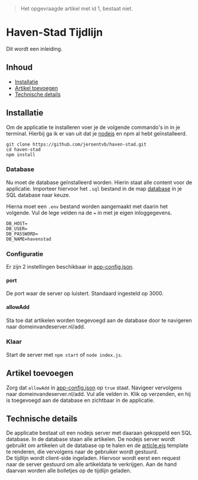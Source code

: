 > Het opgevraagde artikel met id 1, bestaat niet.

# Haven-Stad Tijdlijn
Dit wordt een inleiding.

## Inhoud
* [Installatie](#installatie)
* [Artikel toevoegen](#artikel-toevoegen)
* [Technische details](#technische-details)

## Installatie
Om de applicatie te installeren voer je de volgende commando's in in je terminal. Hierbij ga ik er van uit dat je [nodejs](https://nodejs.org/en/) en npm al hebt geïnstalleerd.
```
git clone https://github.com/jeroentvb/haven-stad.git
cd haven-stad
npm install
```

### Database
Nu moet de database geïnstalleerd worden. Hierin staat alle content voor de applicatie.
Importeer hiervoor het `.sql` bestand in de map [database](database/) in je SQL database naar keuze.  
  
Hierna moet een `.env` bestand worden aangemaakt met daarin het volgende. Vul de lege velden na de `=` in met je eigen inloggegevens.
```
DB_HOST=
DB_USER=
DB_PASSWORD=
DB_NAME=havenstad
```

### Configuratie
Er zijn 2 instellingen beschikbaar in [app-config.json](app-config.json).
#### port
De port waar de server op luistert. Standaard ingesteld op 3000.
#### allowAdd
Sta toe dat artikelen worden toegevoegd aan de database door te navigeren naar domeinvandeserver.nl/add.

### Klaar
Start de server met `npm start` of `node index.js`.

## Artikel toevoegen
Zorg dat `allowAdd` in [app-config.json](app-config.json) op `true` staat. Navigeer vervolgens naar domeinvandeserver.nl/add.
Vul alle velden in. Klik op verzenden, en hij is toegevoegd aan de database en zichtbaar in de applicatie.

## Technische details
De applicatie bestaat uit een nodejs server met daaraan gekoppeld een SQL database. In de database staan alle artikelen.
De nodejs server wordt gebruikt om artikelen uit de database op te halen en de [article.ejs](templates/article.ejs) template te renderen, die vervolgens naar de gebruiker wordt gestuurd.  
De tijdlijn wordt client-side ingeladen. Hiervoor wordt eerst een request naar de server gestuurd om alle artikeldata te verkrijgen. Aan de hand daarvan worden alle bolletjes op de tijdlijn geladen.
